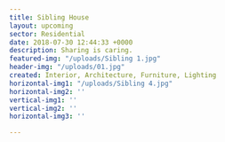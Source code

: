 ```yaml
---
title: Sibling House
layout: upcoming
sector: Residential
date: 2018-07-30 12:44:33 +0000
description: Sharing is caring.
featured-img: "/uploads/Sibling 1.jpg"
header-img: "/uploads/01.jpg"
created: Interior, Architecture, Furniture, Lighting
horizontal-img1: "/uploads/Sibling 4.jpg"
horizontal-img2: ''
vertical-img1: ''
vertical-img2: ''
horizontal-img3: ''

---
```

